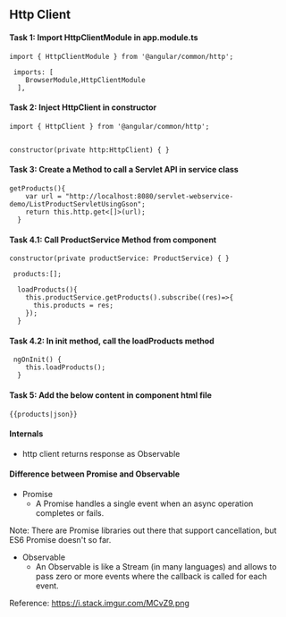 ## Http Client

#### Task 1: Import HttpClientModule in app.module.ts
```
import { HttpClientModule } from '@angular/common/http';

 imports: [
    BrowserModule,HttpClientModule
  ],
  ```
#### Task 2: Inject HttpClient in constructor
```
import { HttpClient } from '@angular/common/http';


constructor(private http:HttpClient) { }
```

#### Task 3: Create a Method to call a Servlet API in service class
```
getProducts(){
    var url = "http://localhost:8080/servlet-webservice-demo/ListProductServletUsingGson";
    return this.http.get<[]>(url);
  }
```
  
#### Task 4.1: Call ProductService Method from component
```
constructor(private productService: ProductService) { }

 products:[];

  loadProducts(){
    this.productService.getProducts().subscribe((res)=>{
      this.products = res;
    });
  }
```

#### Task 4.2: In init method, call the loadProducts method
```
 ngOnInit() {
    this.loadProducts();
  }
  ```

#### Task 5: Add the below content in component html file
```
{{products|json}}
```

#### Internals
* http client returns response as Observable

#### Difference between Promise and Observable
* Promise
  * A Promise handles a single event when an async operation completes or fails.

Note: There are Promise libraries out there that support cancellation, but ES6 Promise doesn't so far.

* Observable
  * An Observable is like a Stream (in many languages) and allows to pass zero or more events where the callback is called for each event.

Reference: https://i.stack.imgur.com/MCvZ9.png
